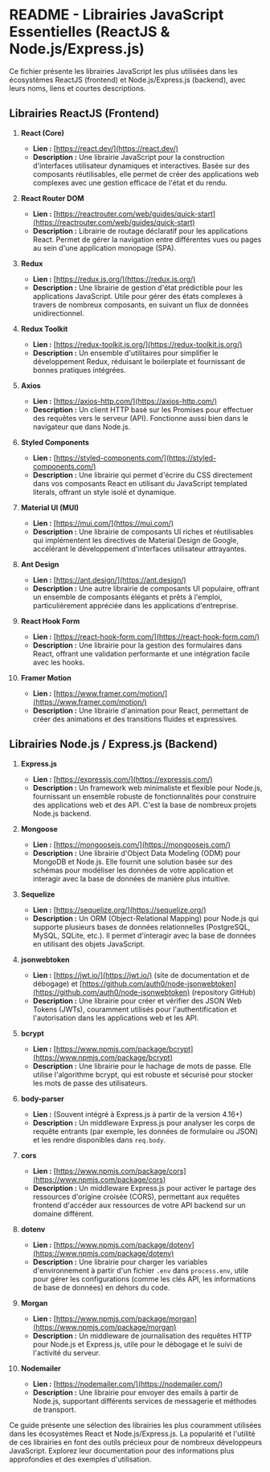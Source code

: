 # README - Librairies JavaScript Essentielles (ReactJS & Node.js/Express.js)

Ce fichier présente les librairies JavaScript les plus utilisées dans les écosystèmes ReactJS (frontend) et Node.js/Express.js (backend), avec leurs noms, liens et courtes descriptions.

## Librairies ReactJS (Frontend)

1.  **React (Core)**
    * **Lien :** [https://react.dev/](https://react.dev/)
    * **Description :** Une librairie JavaScript pour la construction d'interfaces utilisateur dynamiques et interactives. Basée sur des composants réutilisables, elle permet de créer des applications web complexes avec une gestion efficace de l'état et du rendu.

2.  **React Router DOM**
    * **Lien :** [https://reactrouter.com/web/guides/quick-start](https://reactrouter.com/web/guides/quick-start)
    * **Description :** Librairie de routage déclaratif pour les applications React. Permet de gérer la navigation entre différentes vues ou pages au sein d'une application monopage (SPA).

3.  **Redux**
    * **Lien :** [https://redux.js.org/](https://redux.js.org/)
    * **Description :** Une librairie de gestion d'état prédictible pour les applications JavaScript. Utile pour gérer des états complexes à travers de nombreux composants, en suivant un flux de données unidirectionnel.

4.  **Redux Toolkit**
    * **Lien :** [https://redux-toolkit.js.org/](https://redux-toolkit.js.org/)
    * **Description :** Un ensemble d'utilitaires pour simplifier le développement Redux, réduisant le boilerplate et fournissant de bonnes pratiques intégrées.

5.  **Axios**
    * **Lien :** [https://axios-http.com/](https://axios-http.com/)
    * **Description :** Un client HTTP basé sur les Promises pour effectuer des requêtes vers le serveur (API). Fonctionne aussi bien dans le navigateur que dans Node.js.

6.  **Styled Components**
    * **Lien :** [https://styled-components.com/](https://styled-components.com/)
    * **Description :** Une librairie qui permet d'écrire du CSS directement dans vos composants React en utilisant du JavaScript templated literals, offrant un style isolé et dynamique.

7.  **Material UI (MUI)**
    * **Lien :** [https://mui.com/](https://mui.com/)
    * **Description :** Une librairie de composants UI riches et réutilisables qui implémentent les directives de Material Design de Google, accélérant le développement d'interfaces utilisateur attrayantes.

8.  **Ant Design**
    * **Lien :** [https://ant.design/](https://ant.design/)
    * **Description :** Une autre librairie de composants UI populaire, offrant un ensemble de composants élégants et prêts à l'emploi, particulièrement appréciée dans les applications d'entreprise.

9.  **React Hook Form**
    * **Lien :** [https://react-hook-form.com/](https://react-hook-form.com/)
    * **Description :** Une librairie pour la gestion des formulaires dans React, offrant une validation performante et une intégration facile avec les hooks.

10. **Framer Motion**
    * **Lien :** [https://www.framer.com/motion/](https://www.framer.com/motion/)
    * **Description :** Une librairie d'animation pour React, permettant de créer des animations et des transitions fluides et expressives.

## Librairies Node.js / Express.js (Backend)

1.  **Express.js**
    * **Lien :** [https://expressjs.com/](https://expressjs.com/)
    * **Description :** Un framework web minimaliste et flexible pour Node.js, fournissant un ensemble robuste de fonctionnalités pour construire des applications web et des API. C'est la base de nombreux projets Node.js backend.

2.  **Mongoose**
    * **Lien :** [https://mongoosejs.com/](https://mongoosejs.com/)
    * **Description :** Une librairie d'Object Data Modeling (ODM) pour MongoDB et Node.js. Elle fournit une solution basée sur des schémas pour modéliser les données de votre application et interagir avec la base de données de manière plus intuitive.

3.  **Sequelize**
    * **Lien :** [https://sequelize.org/](https://sequelize.org/)
    * **Description :** Un ORM (Object-Relational Mapping) pour Node.js qui supporte plusieurs bases de données relationnelles (PostgreSQL, MySQL, SQLite, etc.). Il permet d'interagir avec la base de données en utilisant des objets JavaScript.

4.  **jsonwebtoken**
    * **Lien :** [https://jwt.io/](https://jwt.io/) (site de documentation et de débogage) et [https://github.com/auth0/node-jsonwebtoken](https://github.com/auth0/node-jsonwebtoken) (repository GitHub)
    * **Description :** Une librairie pour créer et vérifier des JSON Web Tokens (JWTs), couramment utilisés pour l'authentification et l'autorisation dans les applications web et les API.

5.  **bcrypt**
    * **Lien :** [https://www.npmjs.com/package/bcrypt](https://www.npmjs.com/package/bcrypt)
    * **Description :** Une librairie pour le hachage de mots de passe. Elle utilise l'algorithme bcrypt, qui est robuste et sécurisé pour stocker les mots de passe des utilisateurs.

6.  **body-parser**
    * **Lien :** (Souvent intégré à Express.js à partir de la version 4.16+)
    * **Description :** Un middleware Express.js pour analyser les corps de requête entrants (par exemple, les données de formulaire ou JSON) et les rendre disponibles dans `req.body`.

7.  **cors**
    * **Lien :** [https://www.npmjs.com/package/cors](https://www.npmjs.com/package/cors)
    * **Description :** Un middleware Express.js pour activer le partage des ressources d'origine croisée (CORS), permettant aux requêtes frontend d'accéder aux ressources de votre API backend sur un domaine différent.

8.  **dotenv**
    * **Lien :** [https://www.npmjs.com/package/dotenv](https://www.npmjs.com/package/dotenv)
    * **Description :** Une librairie pour charger les variables d'environnement à partir d'un fichier `.env` dans `process.env`, utile pour gérer les configurations (comme les clés API, les informations de base de données) en dehors du code.

9.  **Morgan**
    * **Lien :** [https://www.npmjs.com/package/morgan](https://www.npmjs.com/package/morgan)
    * **Description :** Un middleware de journalisation des requêtes HTTP pour Node.js et Express.js, utile pour le débogage et le suivi de l'activité du serveur.

10. **Nodemailer**
    * **Lien :** [https://nodemailer.com/](https://nodemailer.com/)
    * **Description :** Une librairie pour envoyer des emails à partir de Node.js, supportant différents services de messagerie et méthodes de transport.

Ce guide présente une sélection des librairies les plus couramment utilisées dans les écosystèmes React et Node.js/Express.js. La popularité et l'utilité de ces librairies en font des outils précieux pour de nombreux développeurs JavaScript. Explorez leur documentation pour des informations plus approfondies et des exemples d'utilisation.